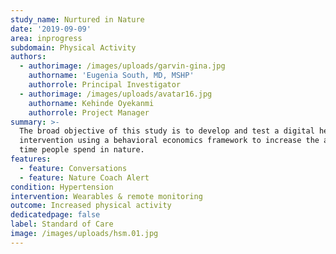 ```yaml
---
study_name: Nurtured in Nature
date: '2019-09-09'
area: inprogress
subdomain: Physical Activity
authors:
  - authorimage: /images/uploads/garvin-gina.jpg
    authorname: 'Eugenia South, MD, MSHP'
    authorrole: Principal Investigator
  - authorimage: /images/uploads/avatar16.jpg
    authorname: Kehinde Oyekanmi
    authorrole: Project Manager
summary: >-
  The broad objective of this study is to develop and test a digital health
  intervention using a behavioral economics framework to increase the amount of
  time people spend in nature.
features:
  - feature: Conversations
  - feature: Nature Coach Alert
condition: Hypertension
intervention: Wearables & remote monitoring
outcome: Increased physical activity
dedicatedpage: false
label: Standard of Care 
image: /images/uploads/hsm.01.jpg
---
```


